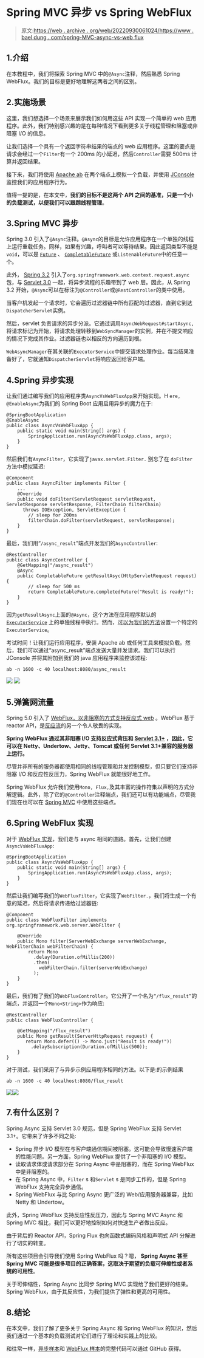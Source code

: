 # Spring MVC 异步 vs Spring WebFlux

> 原文:[https://web . archive . org/web/20220930061024/https://www . bael dung . com/spring-MVC-async-vs-web flux](https://web.archive.org/web/20220930061024/https://www.baeldung.com/spring-mvc-async-vs-webflux)

## 1.介绍

在本教程中，我们将探索 Spring MVC 中的`@Async`注释，然后熟悉 Spring WebFlux。我们的目标是更好地理解这两者之间的区别。

## 2.实施场景

这里，我们想选择一个场景来展示我们如何用这些 API 实现一个简单的 web 应用程序。此外，我们特别感兴趣的是在每种情况下看到更多关于线程管理和阻塞或非阻塞 I/O 的信息。

让我们选择一个具有一个返回字符串结果的端点的 web 应用程序。这里的要点是请求会经过一个`Filter`有一个 200ms 的小延迟，然后`Controller`需要 500ms 计算并返回结果。

接下来，我们将使用 [Apache ab](https://web.archive.org/web/20221025153926/https://httpd.apache.org/docs/2.4/programs/ab.html) 在两个端点上模拟一个负载，并使用 [JConsole](https://web.archive.org/web/20221025153926/https://docs.oracle.com/en/java/javase/11/management/using-jconsole.html) 监控我们的应用程序行为。

值得一提的是，在本文中，**我们的目标不是这两个 API 之间的基准，只是一个小的负载测试，以便我们可以跟踪线程管理**。

## 3.Spring MVC 异步

Spring 3.0 引入了`@Async`注释。`@Async`的目标是允许应用程序在一个单独的线程上运行重载任务。同样，如果有兴趣，呼叫者可以等待结果。因此返回类型不能是`void`，可以是 [`Future`](/web/20221025153926/https://www.baeldung.com/java-future) 、 [`CompletableFuture`](/web/20221025153926/https://www.baeldung.com/java-completablefuture) 或`ListenableFuture`中的任意一个。

此外， [Spring 3.2](https://web.archive.org/web/20221025153926/https://docs.spring.io/spring/docs/3.2.x/spring-framework-reference/html/new-in-3.2.html) 引入了`org.springframework.web.context.request.async`包，与 [Servlet 3.0](https://web.archive.org/web/20221025153926/https://download.oracle.com/otndocs/jcp/servlet-3.0-fr-oth-JSpec/) 一起，将异步流程的乐趣带到了 web 层。因此，从 Spring 3.2 开始，`@Async`可以在标注为`@Controller`或`@RestController`的类中使用。

当客户机发起一个请求时，它会遍历过滤器链中所有匹配的过滤器，直到它到达`DispatcherServlet`实例。

然后，servlet 负责请求的异步分派。它通过调用`AsyncWebRequest#startAsync,` 将请求标记为开始，将请求处理转移到`WebSyncManager`的实例，并在不提交响应的情况下完成其作业。过滤器链也以相反的方向遍历到根。

`WebAsyncManager`在其关联的`ExecutorService`中提交请求处理作业。每当结果准备好了，它就通知`DispatcherServlet`将响应返回给客户端。

## 4.Spring 异步实现

让我们通过编写我们的应用程序类`AsyncVsWebFluxApp`来开始实现。H `ere, @EnableAsync`为我们的 Spring Boot 应用启用异步的魔力在于:

```
@SpringBootApplication
@EnableAsync
public class AsyncVsWebFluxApp {
    public static void main(String[] args) {
        SpringApplication.run(AsyncVsWebFluxApp.class, args);
    }
}
```

然后我们有`AsyncFilter`，它实现了`javax.servlet.Filter.` 别忘了在 `doFilter`方法中模拟延迟:

```
@Component
public class AsyncFilter implements Filter {
    ...
    @Override
    public void doFilter(ServletRequest servletRequest, ServletResponse servletResponse, FilterChain filterChain)
      throws IOException, ServletException {
        // sleep for 200ms 
        filterChain.doFilter(servletRequest, servletResponse);
    }
}
```

最后，我们用“`/async_result`”端点开发我们的`AsyncController`:

```
@RestController
public class AsyncController {
    @GetMapping("/async_result")
    @Async
    public CompletableFuture getResultAsyc(HttpServletRequest request) {
        // sleep for 500 ms
        return CompletableFuture.completedFuture("Result is ready!");
    }
}
```

因为`getResultAsync`上面的`@Async`，这个方法在应用程序默认的 [`ExecutorService`](/web/20221025153926/https://www.baeldung.com/java-executor-service-tutorial) 上的单独线程中执行。然而，[可以为我们的方法](/web/20221025153926/https://www.baeldung.com/spring-async)设置一个特定的`ExecutorService`。

考试时间！让我们运行应用程序，安装 Apache ab 或任何工具来模拟负载。然后，我们可以通过“async_result”端点发送大量并发请求。我们可以执行 JConsole 并将其附加到我们的 java 应用程序来监控该过程:

```
ab -n 1600 -c 40 localhost:8080/async_result
```

[![](img/1b75ae1589f4fccad94f2f61746824a9.png)](/web/20221025153926/https://www.baeldung.com/wp-content/uploads/2020/08/Async-jconsol.png) [![](img/648b53c6468c4f808ca7083ae6c6c8de.png)](/web/20221025153926/https://www.baeldung.com/wp-content/uploads/2020/08/Async-ab.png)

## 5.弹簧网流量

Spring 5.0 引入了 [WebFlux，以非阻塞的方式支持反应式 web](https://web.archive.org/web/20221025153926/https://docs.spring.io/spring/docs/current/spring-framework-reference/web-reactive.html) 。WebFlux 基于 reactor API，是[反应流](https://web.archive.org/web/20221025153926/https://www.reactive-streams.org/)的另一个令人敬畏的实现。

**Spring WebFlux 通过其非阻塞 I/O 支持反应式背压和 [Servlet 3.1+](https://web.archive.org/web/20221025153926/https://blogs.oracle.com/arungupta/whats-new-in-servlet-31-java-ee-7-moving-forward) ，因此，它可以在 Netty、Undertow、Jetty、Tomcat 或任何 Servlet 3.1+兼容的服务器上运行。**

尽管并非所有的服务器都使用相同的线程管理和并发控制模型，但只要它们支持非阻塞 I/O 和反应性反压力，Spring WebFlux 就能很好地工作。

Spring WebFlux 允许我们使用`Mono, Flux,`及其丰富的操作符集以声明的方式分解逻辑。此外，除了它的`@Controller`注释端点，我们还可以有功能端点，尽管我们现在也可以在 [Spring MVC](/web/20221025153926/https://www.baeldung.com/spring-mvc-functional-controllers) 中使用这些端点。

## 6.Spring WebFlux 实现

对于 [WebFlux 实现](/web/20221025153926/https://www.baeldung.com/spring-webflux)，我们走与 async 相同的道路。首先，让我们创建`AsyncVsWebFluxApp`:

```
@SpringBootApplication
public class AsyncVsWebFluxApp {
    public static void main(String[] args) {
        SpringApplication.run(AsyncVsWebFluxApp.class, args);
    }
}
```

然后让我们编写我们的`WebFluxFilter`，它实现了`WebFilter.`，我们将生成一个有意的延迟，然后将请求传递给过滤器链:

```
@Component
public class WebFluxFilter implements org.springframework.web.server.WebFilter {

    @Override
    public Mono filter(ServerWebExchange serverWebExchange, WebFilterChain webFilterChain) {
        return Mono
          .delay(Duration.ofMillis(200))
          .then(
            webFilterChain.filter(serverWebExchange)
          );
    }
}
```

最后，我们有了我们的`WebFluxController`。它公开了一个名为`“/flux_result”`的端点，并返回一个`Mono<String>`作为响应:

```
@RestController
public class WebFluxController {

    @GetMapping("/flux_result")
    public Mono getResult(ServerHttpRequest request) {
       return Mono.defer(() -> Mono.just("Result is ready!"))
         .delaySubscription(Duration.ofMillis(500));
    }
}
```

对于测试，我们采用了与异步示例应用程序相同的方法。以下是:的示例结果

```
ab -n 1600 -c 40 localhost:8080/flux_result
```

[![](img/863242b12a7f529c4a3109ad3131e837.png)](/web/20221025153926/https://www.baeldung.com/wp-content/uploads/2020/08/WebFlux-jconsole.png)[![](img/e278c350d215c9de980aa2a467d1a2ba.png)](/web/20221025153926/https://www.baeldung.com/wp-content/uploads/2020/08/WebFlux-ab.png)

## 7.有什么区别？

Spring Async 支持 Servlet 3.0 规范，但是 Spring WebFlux 支持 Servlet 3.1+。它带来了许多不同之处:

*   Spring 异步 I/O 模型在与客户端通信期间被阻塞。这可能会导致慢速客户端的性能问题。另一方面，Spring WebFlux 提供了一个非阻塞的 I/O 模型。
*   读取请求体或请求部分在 Spring Async 中是阻塞的，而在 Spring WebFlux 中是非阻塞的。
*   在 Spring Async 中，`Filter` s 和`Servlet` s 是同步工作的，但是 Spring WebFlux 支持完全异步通信。
*   Spring WebFlux 与比 Spring Async 更广泛的 Web/应用服务器兼容，比如 Netty 和 Undertow。

此外，Spring WebFlux 支持反应性反压力，因此与 Spring MVC Async 和 Spring MVC 相比，我们可以更好地控制如何对快速生产者做出反应。

由于背后的 Reactor API，Spring Flux 也向函数式编码风格和声明式 API 分解进行了切实的转变。

所有这些项目会引导我们使用 Spring WebFlux 吗？嗯， **Spring Async 甚至 Spring MVC 可能是很多项目的正确答案，这取决于期望的负载可伸缩性或者系统的可用性**。

关于可伸缩性，Spring Async 比同步 Spring MVC 实现给了我们更好的结果。Spring WebFlux，由于其反应性，为我们提供了弹性和更高的可用性。

## 8.结论

在本文中，我们了解了更多关于 Spring Async 和 Spring WebFlux 的知识，然后我们通过一个基本的负载测试对它们进行了理论和实践上的比较。

和往常一样，[异步样本](https://web.archive.org/web/20221025153926/https://github.com/eugenp/tutorials/tree/master/spring-boot-modules/spring-boot-mvc-3)和 [WebFlux 样本](https://web.archive.org/web/20221025153926/https://github.com/eugenp/tutorials/tree/master/spring-5-webflux)的完整代码可以通过 GitHub 获得。